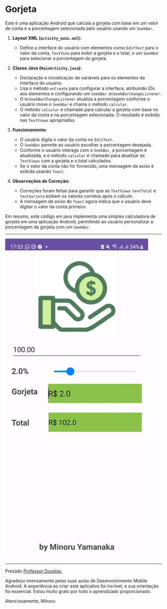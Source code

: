 # Gorjeta 

Este é uma aplicação Android que calcula a gorjeta com base em um valor de conta e a porcentagem selecionada pelo usuário usando um `SeekBar`.

1. **Layout XML (`activity_main.xml`):**
   - Define a interface do usuário com elementos como `EditText` para o valor da conta, `TextView` para exibir a gorjeta e o total, e um `SeekBar` para selecionar a porcentagem da gorjeta.

2. **Classe Java (`MainActivity.java`):**
   - Declaração e inicialização de variáveis para os elementos da interface do usuário.
   - Usa o método `onCreate` para configurar a interface, atribuindo IDs aos elementos e configurando um `SeekBar.OnSeekBarChangeListener`.
   - O `OnSeekBarChangeListener` atualiza a porcentagem conforme o usuário move o `SeekBar` e chama o método `calcular`.
   - O método `calcular` é chamado para calcular a gorjeta com base no valor da conta e na porcentagem selecionada. O resultado é exibido nas `TextViews` apropriadas.

3. **Funcionamento:**
   - O usuário digita o valor da conta no `EditText`.
   - O `SeekBar` permite ao usuário escolher a porcentagem desejada.
   - Conforme o usuário interage com o `SeekBar`, a porcentagem é atualizada, e o método `calcular` é chamado para atualizar as `TextViews` com a gorjeta e o total calculados.
   - Se o valor da conta não for fornecido, uma mensagem de aviso é exibida usando `Toast`.

4. **Observações de Correção:**
   - Correções foram feitas para garantir que as `TextViews` `textTotal` e `textGorjeta` exibam os valores corretos após o cálculo.
   - A mensagem de aviso do `Toast` agora indica que o usuário deve digitar o valor da conta primeiro.

Em resumo, este código em java   implementa uma simples calculadora de gorjeta em uma aplicação Android, permitindo ao usuário personalizar a porcentagem da gorjeta com um `SeekBar`.

---


![img](img.jpg)

---

Prezado [Professor Douglas](linkedin.com/in/douglas-dos-reis-3473a868),

Agradeço imensamente pelas suas aulas de Desenvolvimento Mobile Android. A experiência ao criar este aplicativo foi incrível, e sua orientação foi essencial. Estou muito grato por todo o aprendizado proporcionado.

Atenciosamente, Minoru
